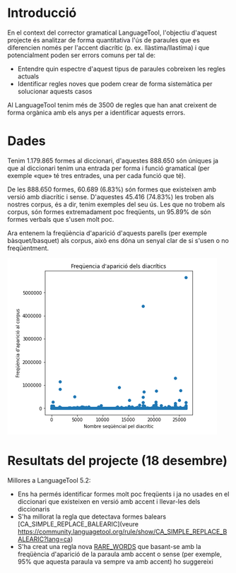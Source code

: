 # Introducció

En el context del corrector gramatical LanguageTool, l'objectiu d'aquest projecte és analitzar de forma quantitativa l'ús de paraules que es diferencien només per l'accent diacrític (p. ex. llàstima/llastima) i que potencialment poden ser errors comuns per tal de:
* Entendre quin espectre d'aquest tipus de paraules cobreixen les regles actuals
* Identificar regles noves que podem crear de forma sistemàtica per solucionar aquests casos

Al LanguageTool tenim més de 3500 de regles que han anat creixent de forma orgànica amb els anys per a identificar aquests errors.

# Dades

Tenim 1.179.865 formes al diccionari, d'aquestes 888.650 són úniques ja que al diccionari tenim una entrada per forma i funció gramatical (per exemple «que» té tres entrades, una per cada funció que té).

De les 888.650 formes, 60.689 (6.83%) són formes que existeixen amb versió amb diacrític i sense. D'aquestes 45.416 (74.83%) les troben als nostres corpus, és a dir, tenim exemples del seu ús. Les que no trobem als corpus, són formes extremadament poc freqüents, un 95.89% de són formes verbals que s'usen molt poc.

Ara entenem la freqüència d'aparició d'aquests parells (per exemple bàsquet/basquet) als corpus, això ens dóna un senyal clar de si s'usen o no freqüentment.

![Freqüencia d'aparició de diacrítics](frequencia-diacritics.png)

# Resultats del projecte (18 desembre)

Millores a LanguageTool 5.2:

* Ens ha permés identificar formes molt poc freqüents i ja no usades en el diccionari que existeixen en versió amb accent i llevar-les dels diccionaris
* S'ha millorat la regla que detectava formes balears [CA_SIMPLE_REPLACE_BALEARIC](veure https://community.languagetool.org/rule/show/CA_SIMPLE_REPLACE_BALEARIC?lang=ca)
* S'ha creat una regla nova [RARE_WORDS](https://community.languagetool.org/rule/show/RARE_WORDS?lang=ca) que basant-se amb la freqüència d'aparició de la paraula amb accent o sense (per exemple, 95% que aquesta paraula va sempre va amb accent) ho suggereixi

